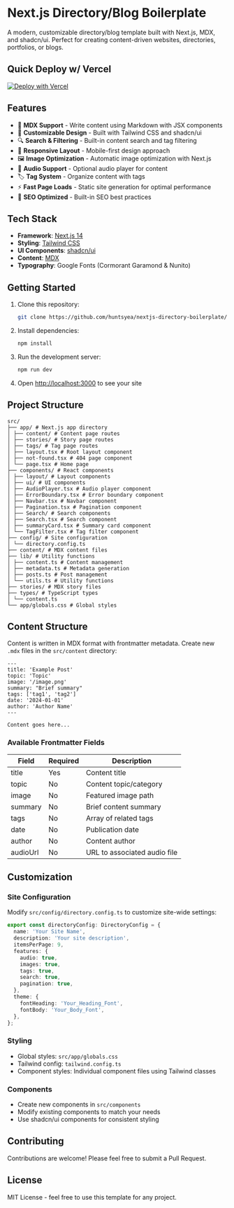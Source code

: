 # Next.js Directory/Blog Boilerplate

A modern, customizable directory/blog template built with Next.js, MDX, and shadcn/ui. Perfect for creating content-driven websites, directories, portfolios, or blogs.

## Quick Deploy w/ Vercel
[![Deploy with Vercel](https://vercel.com/button)](https://vercel.com/new/clone?repository-url=https%3A%2F%2Fgithub.com%2Fhuntsyea%2Fnextjs-directory-boilerplate&project-name=nextjs-boilerplate&repository-name=nextjs-boilerplate&skippable-integrations=1)

## Features

- 📝 **MDX Support** - Write content using Markdown with JSX components
- 🎨 **Customizable Design** - Built with Tailwind CSS and shadcn/ui
- 🔍 **Search & Filtering** - Built-in content search and tag filtering
- 📱 **Responsive Layout** - Mobile-first design approach
- 🖼️ **Image Optimization** - Automatic image optimization with Next.js
- 🎵 **Audio Support** - Optional audio player for content
- 🏷️ **Tag System** - Organize content with tags
- ⚡ **Fast Page Loads** - Static site generation for optimal performance
- 🎯 **SEO Optimized** - Built-in SEO best practices

## Tech Stack

- **Framework**: [Next.js 14](https://nextjs.org/)
- **Styling**: [Tailwind CSS](https://tailwindcss.com/)
- **UI Components**: [shadcn/ui](https://ui.shadcn.com/)
- **Content**: [MDX](https://mdxjs.com/)
- **Typography**: Google Fonts (Cormorant Garamond & Nunito)

## Getting Started

1. Clone this repository:
   ```bash
   git clone https://github.com/huntsyea/nextjs-directory-boilerplate/
   ```

2. Install dependencies:
   ```bash
   npm install
   ```

3. Run the development server:
   ```bash
   npm run dev
   ```

4. Open [http://localhost:3000](http://localhost:3000) to see your site

## Project Structure

```
src/
├── app/ # Next.js app directory
│ ├── content/ # Content page routes
│ ├── stories/ # Story page routes
│ ├── tags/ # Tag page routes
│ ├── layout.tsx # Root layout component
│ ├── not-found.tsx # 404 page component
│ └── page.tsx # Home page
├── components/ # React components
│ ├── layout/ # Layout components
│ ├── ui/ # UI components
│ ├── AudioPlayer.tsx # Audio player component
│ ├── ErrorBoundary.tsx # Error boundary component
│ ├── Navbar.tsx # Navbar component
│ ├── Pagination.tsx # Pagination component
│ ├── Search/ # Search components
│ ├── Search.tsx # Search component
│ ├── summaryCard.tsx # Summary card component
│ └── TagFilter.tsx # Tag filter component
├── config/ # Site configuration
│ └── directory.config.ts
├── content/ # MDX content files
├── lib/ # Utility functions
│ ├── content.ts # Content management
│ ├── metadata.ts # Metadata generation
│ ├── posts.ts # Post management
│ └── utils.ts # Utility functions
├── stories/ # MDX story files
├── types/ # TypeScript types
│ └── content.ts
└── app/globals.css # Global styles
```

## Content Structure

Content is written in MDX format with frontmatter metadata. Create new `.mdx` files in the `src/content` directory:

```mdx
---
title: 'Example Post'
topic: 'Topic'
image: '/image.png'
summary: "Brief summary"
tags: ['tag1', 'tag2']
date: '2024-01-01'
author: 'Author Name'
---

Content goes here...
```

### Available Frontmatter Fields

| Field    | Required | Description                    |
|----------|----------|--------------------------------|
| title    | Yes      | Content title                  |
| topic    | No       | Content topic/category         |
| image    | No       | Featured image path            |
| summary  | No       | Brief content summary          |
| tags     | No       | Array of related tags          |
| date     | No       | Publication date               |
| author   | No       | Content author                 |
| audioUrl | No       | URL to associated audio file   |

## Customization

### Site Configuration

Modify `src/config/directory.config.ts` to customize site-wide settings:

```typescript
export const directoryConfig: DirectoryConfig = {
  name: 'Your Site Name',
  description: 'Your site description',
  itemsPerPage: 9,
  features: {
    audio: true,
    images: true,
    tags: true,
    search: true,
    pagination: true,
  },
  theme: {
    fontHeading: 'Your_Heading_Font',
    fontBody: 'Your_Body_Font',
  },
};
```

### Styling

- Global styles: `src/app/globals.css`
- Tailwind config: `tailwind.config.ts`
- Component styles: Individual component files using Tailwind classes

### Components

- Create new components in `src/components`
- Modify existing components to match your needs
- Use shadcn/ui components for consistent styling

## Contributing

Contributions are welcome! Please feel free to submit a Pull Request.

## License

MIT License - feel free to use this template for any project.
